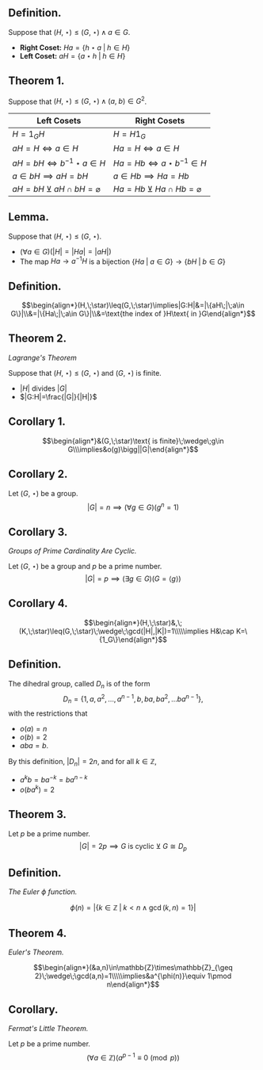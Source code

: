 
## Definition.

Suppose that $(H,\;\star)\leq(G,\;\star)\;\wedge\;a\in G$.
- **Right Coset:** $Ha=\{h\star a\;|\;h\in H\}$
- **Left Coset:** $aH=\{a\star h\;|\;h\in H\}$

## Theorem 1.

Suppose that $(H,\;\star)\leq(G,\;\star)\;\wedge\;(a,\;b)\in G^2$.

| Left Cosets                             | Right Cosets                            |
| --------------------------------------- | --------------------------------------- |
| $H=1_GH$                                | $H=H1_G$                                |
| $aH=H\iff a\in H$                       | $Ha=H\iff a\in H$                       |
| $aH=bH\iff b^{-1}\star a\in H$          | $Ha=Hb\iff a\star b^{-1}\in H$          |
| $a\in bH\implies aH=bH$                 | $a\in Hb\implies Ha=Hb$                 |
| $aH=bH\;\veebar\;aH\cap bH=\varnothing$ | $Ha=Hb\;\veebar\;Ha\cap Hb=\varnothing$ |
 
## Lemma.

Suppose that $(H,\;\star)\leq(G,\;\star)$.
- $(\forall a\in G)(|H|=|Ha|=|aH|)$
- The map $Ha\rightarrow a^{-1}H$ is a bijection $\{Ha\;|\;a\in G\}\rightarrow\{bH\;|\;b\in G\}$


## Definition. 

$$\begin{align*}(H,\;\star)\leq(G,\;\star)\implies|G:H|&=|\{aH\;|\;a\in G\}|\\&=|\{Ha\;|\;a\in G\}|\\&=\text{the index of }H\text{ in }G\end{align*}$$

## Theorem 2.
*Lagrange's Theorem*

Suppose that $(H,\;\star)\leq(G,\;\star)$ and $(G,\;\star)$ is finite.
- $|H|$ divides $|G|$
- $|G:H|=\frac{|G|}{|H|}$

## Corollary 1.

$$\begin{align*}&(G,\;\star)\text{ is finite}\;\wedge\;g\in G\\\implies&o(g)\bigg||G|\end{align*}$$
## Corollary 2.

Let $(G,\;\star)$ be a group. 
$$|G|=n\implies (\forall g\in G)(g^n=1)$$

## Corollary 3.
*Groups of Prime Cardinality Are Cyclic.*

Let $(G,\;\star)$ be a group and $p$ be a prime number.
$$|G|=p\implies (\exists g\in G)(G=\langle g \rangle)$$

## Corollary 4.

$$\begin{align*}(H,\;\star)&,\;(K,\;\star)\leq(G,\;\star)\;\wedge\;\gcd(|H|,|K|)=1\\\\\implies H&\cap K=\{1_G\}\end{align*}$$

## Definition.

The dihedral group, called $D_n$ is of the form 
$$D_n=\{1,a,a^2,\dots,a^{n-1},b,ba,ba^2,\dots ba^{n-1}\}\text{,}$$
with the restrictions that
- $o(a)=n$
- $o(b)=2$
- $aba=b$.

By this definition, $|D_n|=2n$, and for all $k\in\mathbb{Z}$,
- $a^kb=ba^{-k}=ba^{n-k}$
- $o(ba^k)=2$

## Theorem 3.

Let $p$ be a prime number.
$$|G|=2p\implies G\text{ is cyclic}\;\veebar\;G\cong D_p$$

## Definition.
*The Euler $\phi$ function.*

$$\phi(n)=|\{k\in\mathbb{Z}\;|\;k<n\;\wedge\;\gcd(k,n)=1\}|$$

## Theorem 4.
*Euler's Theorem.*

$$\begin{align*}(&a,n)\in\mathbb{Z}\times\mathbb{Z}_{\geq 2}\;\wedge\;\gcd(a,n)=1\\\\\implies&a^{\phi(n)}\equiv 1\pmod n\end{align*}$$

## Corollary.
*Fermat's Little Theorem.*

Let $p$ be a prime number.
$$(\forall a\in\mathbb{Z})(a^{p-1}\equiv 0\pmod p)$$